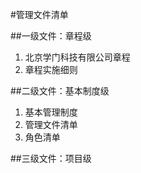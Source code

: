 #管理文件清单

##一级文件：章程级
1. 北京学门科技有限公司章程
1. 章程实施细则


##二级文件：基本制度级
1. 基本管理制度
1. 管理文件清单
1. 角色清单

##三级文件：项目级
